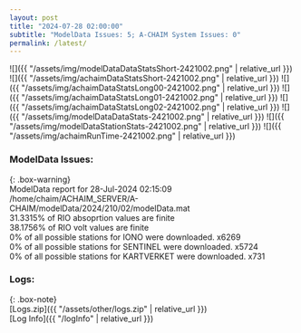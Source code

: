 ```yaml
---
layout: post
title: "2024-07-28 02:00:00"
subtitle: "ModelData Issues: 5; A-CHAIM System Issues: 0"
permalink: /latest/
---
```


![]({{ "/assets/img/modelDataDataStatsShort-2421002.png" | relative_url }})
![]({{ "/assets/img/achaimDataStatsShort-2421002.png" | relative_url }})
![]({{ "/assets/img/achaimDataStatsLong00-2421002.png" | relative_url }})
![]({{ "/assets/img/achaimDataStatsLong01-2421002.png" | relative_url }})
![]({{ "/assets/img/achaimDataStatsLong02-2421002.png" | relative_url }})
![]({{ "/assets/img/modelDataDataStats-2421002.png" | relative_url }})
![]({{ "/assets/img/modelDataStationStats-2421002.png" | relative_url }})
![]({{ "/assets/img/achaimRunTime-2421002.png" | relative_url }})


### ModelData Issues:  
  
{: .box-warning}  
 ModelData report for 28-Jul-2024 02:15:09   
 /home/chaim/ACHAIM_SERVER/A-CHAIM/modelData/2024/210/02/modelData.mat   
 31.3315% of RIO absoprtion values are finite   
 38.1756% of RIO volt values are finite   
 0% of all possible stations for IONO were downloaded. x6269   
 0% of all possible stations for SENTINEL were downloaded. x5724   
 0% of all possible stations for KARTVERKET were downloaded. x731   
  


### Logs:  
  
{: .box-note}  
[Logs.zip]({{ "/assets/other/logs.zip" | relative_url }})  
[Log Info]({{ "/logInfo" | relative_url }})  
